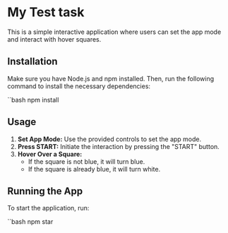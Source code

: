 # My Test task

This is a simple interactive application where users can set the app mode and interact with hover squares.

## Installation

Make sure you have Node.js and npm installed. Then, run the following command to install the necessary dependencies:

``bash
npm install

## Usage

1. **Set App Mode:** Use the provided controls to set the app mode.
2. **Press START:** Initiate the interaction by pressing the "START" button.
3. **Hover Over a Square:**
   - If the square is not blue, it will turn blue.
   - If the square is already blue, it will turn white.

## Running the App

To start the application, run:

``bash
npm star


